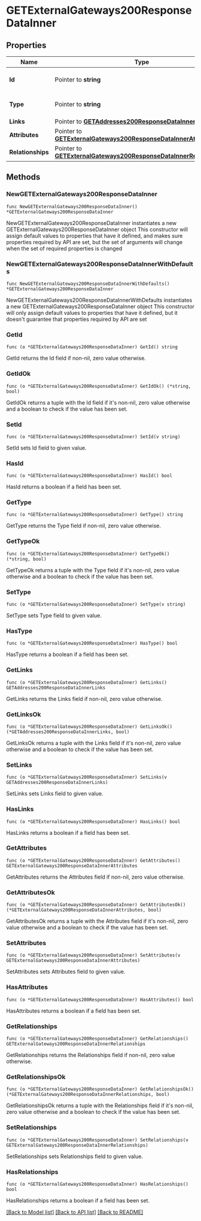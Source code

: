 # GETExternalGateways200ResponseDataInner

## Properties

Name | Type | Description | Notes
------------ | ------------- | ------------- | -------------
**Id** | Pointer to **string** | The resource&#39;s id | [optional] 
**Type** | Pointer to **string** | The resource&#39;s type | [optional] 
**Links** | Pointer to [**GETAddresses200ResponseDataInnerLinks**](GETAddresses200ResponseDataInnerLinks.md) |  | [optional] 
**Attributes** | Pointer to [**GETExternalGateways200ResponseDataInnerAttributes**](GETExternalGateways200ResponseDataInnerAttributes.md) |  | [optional] 
**Relationships** | Pointer to [**GETExternalGateways200ResponseDataInnerRelationships**](GETExternalGateways200ResponseDataInnerRelationships.md) |  | [optional] 

## Methods

### NewGETExternalGateways200ResponseDataInner

`func NewGETExternalGateways200ResponseDataInner() *GETExternalGateways200ResponseDataInner`

NewGETExternalGateways200ResponseDataInner instantiates a new GETExternalGateways200ResponseDataInner object
This constructor will assign default values to properties that have it defined,
and makes sure properties required by API are set, but the set of arguments
will change when the set of required properties is changed

### NewGETExternalGateways200ResponseDataInnerWithDefaults

`func NewGETExternalGateways200ResponseDataInnerWithDefaults() *GETExternalGateways200ResponseDataInner`

NewGETExternalGateways200ResponseDataInnerWithDefaults instantiates a new GETExternalGateways200ResponseDataInner object
This constructor will only assign default values to properties that have it defined,
but it doesn't guarantee that properties required by API are set

### GetId

`func (o *GETExternalGateways200ResponseDataInner) GetId() string`

GetId returns the Id field if non-nil, zero value otherwise.

### GetIdOk

`func (o *GETExternalGateways200ResponseDataInner) GetIdOk() (*string, bool)`

GetIdOk returns a tuple with the Id field if it's non-nil, zero value otherwise
and a boolean to check if the value has been set.

### SetId

`func (o *GETExternalGateways200ResponseDataInner) SetId(v string)`

SetId sets Id field to given value.

### HasId

`func (o *GETExternalGateways200ResponseDataInner) HasId() bool`

HasId returns a boolean if a field has been set.

### GetType

`func (o *GETExternalGateways200ResponseDataInner) GetType() string`

GetType returns the Type field if non-nil, zero value otherwise.

### GetTypeOk

`func (o *GETExternalGateways200ResponseDataInner) GetTypeOk() (*string, bool)`

GetTypeOk returns a tuple with the Type field if it's non-nil, zero value otherwise
and a boolean to check if the value has been set.

### SetType

`func (o *GETExternalGateways200ResponseDataInner) SetType(v string)`

SetType sets Type field to given value.

### HasType

`func (o *GETExternalGateways200ResponseDataInner) HasType() bool`

HasType returns a boolean if a field has been set.

### GetLinks

`func (o *GETExternalGateways200ResponseDataInner) GetLinks() GETAddresses200ResponseDataInnerLinks`

GetLinks returns the Links field if non-nil, zero value otherwise.

### GetLinksOk

`func (o *GETExternalGateways200ResponseDataInner) GetLinksOk() (*GETAddresses200ResponseDataInnerLinks, bool)`

GetLinksOk returns a tuple with the Links field if it's non-nil, zero value otherwise
and a boolean to check if the value has been set.

### SetLinks

`func (o *GETExternalGateways200ResponseDataInner) SetLinks(v GETAddresses200ResponseDataInnerLinks)`

SetLinks sets Links field to given value.

### HasLinks

`func (o *GETExternalGateways200ResponseDataInner) HasLinks() bool`

HasLinks returns a boolean if a field has been set.

### GetAttributes

`func (o *GETExternalGateways200ResponseDataInner) GetAttributes() GETExternalGateways200ResponseDataInnerAttributes`

GetAttributes returns the Attributes field if non-nil, zero value otherwise.

### GetAttributesOk

`func (o *GETExternalGateways200ResponseDataInner) GetAttributesOk() (*GETExternalGateways200ResponseDataInnerAttributes, bool)`

GetAttributesOk returns a tuple with the Attributes field if it's non-nil, zero value otherwise
and a boolean to check if the value has been set.

### SetAttributes

`func (o *GETExternalGateways200ResponseDataInner) SetAttributes(v GETExternalGateways200ResponseDataInnerAttributes)`

SetAttributes sets Attributes field to given value.

### HasAttributes

`func (o *GETExternalGateways200ResponseDataInner) HasAttributes() bool`

HasAttributes returns a boolean if a field has been set.

### GetRelationships

`func (o *GETExternalGateways200ResponseDataInner) GetRelationships() GETExternalGateways200ResponseDataInnerRelationships`

GetRelationships returns the Relationships field if non-nil, zero value otherwise.

### GetRelationshipsOk

`func (o *GETExternalGateways200ResponseDataInner) GetRelationshipsOk() (*GETExternalGateways200ResponseDataInnerRelationships, bool)`

GetRelationshipsOk returns a tuple with the Relationships field if it's non-nil, zero value otherwise
and a boolean to check if the value has been set.

### SetRelationships

`func (o *GETExternalGateways200ResponseDataInner) SetRelationships(v GETExternalGateways200ResponseDataInnerRelationships)`

SetRelationships sets Relationships field to given value.

### HasRelationships

`func (o *GETExternalGateways200ResponseDataInner) HasRelationships() bool`

HasRelationships returns a boolean if a field has been set.


[[Back to Model list]](../README.md#documentation-for-models) [[Back to API list]](../README.md#documentation-for-api-endpoints) [[Back to README]](../README.md)



